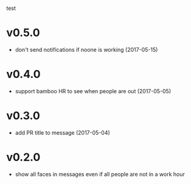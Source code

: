 test

# v0.5.0

- don't send notifications if noone is working (2017-05-15)

# v0.4.0

- support bamboo HR to see when people are out (2017-05-05)

# v0.3.0

- add PR title to message (2017-05-04)

# v0.2.0

- show all faces in messages even if all people are not in a work hour
